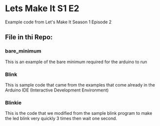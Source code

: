 # Lets Make It S1 E2
Example code from Let's Make It Season 1 Episode 2

## File in thi Repo:

### bare_minimum
This is an example of the bare minimum required for the arduino to run

### Blink

This is sample code that came from the examples that come already in the Arduino IDE (Interactive Development Environment)

### Blinkie
This is the code that we modified from the sample blink program to make the led blink very quickly 3 times then wait one second.
